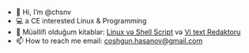 - 👋 Hi, I’m @chsnv 
- :computer: a CE interested Linux & Programming
- :book: Müəllifi olduğum kitablar: [Linux və Shell Script](https://github.com/chsnv/chsnv/blob/main/Vi(Linux%20və%20Shell%20Script).pdf) və [Vi text Redaktoru](https://github.com/chsnv/chsnv/blob/main/Vi(Text%20Redaktoru).pdf)
-  📫 How to reach me email: coshgun.hasanov@gmail.com
<!---
chsnv/chsnv is a ✨ special ✨ repository because its `README.md` (this file) appears on your GitHub profile.
You can click the Preview link to take a look at your changes.
--->
